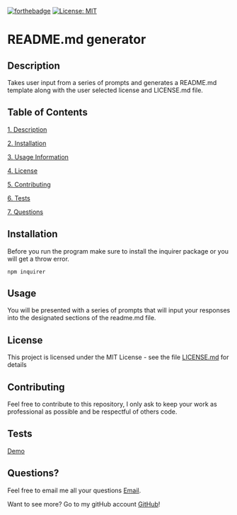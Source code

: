 
[![forthebadge](https://forthebadge.com/images/badges/made-with-javascript.svg)](https://www.javascript.com/) [![License: MIT](https://img.shields.io/badge/License-MIT-yellow.svg)](https://opensource.org/licenses/MIT)   
# README.md generator

## Description

Takes user input from a series of prompts and generates a README.md template along with the user selected license and LICENSE.md file.

## Table of Contents

[1. Description](#Description)

[2. Installation](#Installation)

[3. Usage Information](#Usage)

[4. License](#License)

[5. Contributing](#Contributing)

[6. Tests](#Tests)

[7. Questions](#Questions)

## Installation

Before you run the program make sure to install the inquirer package or you will get a throw error.

``` npm inquirer ```

## Usage

You will be presented with a series of prompts that will input your responses into the designated sections of the readme.md file.



## License

This project is licensed under the MIT License - see the file [LICENSE.md](/LICENSE.md) for details

## Contributing

Feel free to contribute to this repository, I only ask to keep your work as professional as possible and be respectful of others code.

## Tests

[Demo](https://www.youtube.com/watch?v=xmmgJPxsCuw&t=17s)

## Questions?

Feel free to email me all your questions [Email](mailto:anthonybilliejr2021@gmail.com?subject=[GitHub]%20Source%20).

Want to see more? Go to my gitHub account [GitHub](https://github.com/avbillie)!
            

